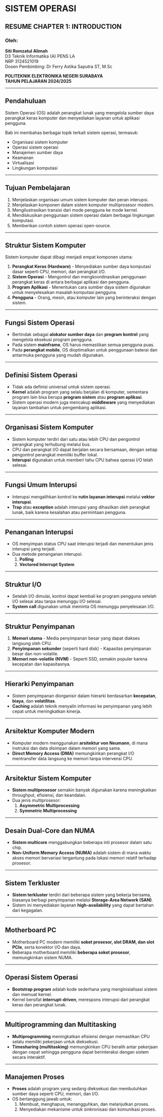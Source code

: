 # SISTEM OPERASI

## RESUME CHAPTER 1: INTRODUCTION

### Oleh:
**Siti Romzatul Alimah**  
D3 Teknik Informatika (A) PENS LA  
NRP 3124521019  
Dosen Pembimbing: Dr Ferry Astika Saputra ST, M.Sc  

**POLITEKNIK ELEKTRONIKA NEGERI SURABAYA**  
**TAHUN PELAJARAN 2024/2025**  

---

## Pendahuluan
Sistem Operasi (OS) adalah perangkat lunak yang mengelola sumber daya perangkat keras komputer dan menyediakan layanan untuk aplikasi pengguna.

Bab ini membahas berbagai topik terkait sistem operasi, termasuk:
- Organisasi sistem komputer
- Operasi sistem operasi
- Manajemen sumber daya
- Keamanan
- Virtualisasi
- Lingkungan komputasi

---

## Tujuan Pembelajaran
1. Menjelaskan organisasi umum sistem komputer dan peran interupsi.
2. Menjelaskan komponen dalam sistem komputer multiprosesor modern.
3. Mengilustrasikan transisi dari mode pengguna ke mode kernel.
4. Mendiskusikan penggunaan sistem operasi dalam berbagai lingkungan komputasi.
5. Memberikan contoh sistem operasi open-source.

---

## Struktur Sistem Komputer
Sistem komputer dapat dibagi menjadi empat komponen utama:
1. **Perangkat Keras (Hardware)** - Menyediakan sumber daya komputasi dasar seperti CPU, memori, dan perangkat I/O.
2. **Sistem Operasi** - Mengontrol dan mengkoordinasikan penggunaan perangkat keras di antara berbagai aplikasi dan pengguna.
3. **Program Aplikasi** - Menentukan cara sumber daya sistem digunakan untuk menyelesaikan masalah komputasi pengguna.
4. **Pengguna** - Orang, mesin, atau komputer lain yang berinteraksi dengan sistem.

---

## Fungsi Sistem Operasi
- Bertindak sebagai **alokator sumber daya** dan **program kontrol** yang mengelola eksekusi program pengguna.
- Pada sistem **mainframe**, OS harus memastikan semua pengguna puas.
- Pada **perangkat mobile**, OS dioptimalkan untuk penggunaan baterai dan antarmuka pengguna yang mudah digunakan.

---

## Definisi Sistem Operasi
- Tidak ada definisi universal untuk sistem operasi.
- **Kernel** adalah program yang selalu berjalan di komputer, sementara program lain bisa berupa **program sistem** atau **program aplikasi**.
- Sistem operasi modern juga mencakup **middleware** yang menyediakan layanan tambahan untuk pengembang aplikasi.

---

## Organisasi Sistem Komputer
- Sistem komputer terdiri dari satu atau lebih CPU dan pengontrol perangkat yang terhubung melalui bus.
- CPU dan perangkat I/O dapat berjalan secara bersamaan, dengan setiap pengontrol perangkat memiliki buffer lokal.
- **Interupsi** digunakan untuk memberi tahu CPU bahwa operasi I/O telah selesai.

---

## Fungsi Umum Interupsi
- Interupsi mengalihkan kontrol ke **rutin layanan interupsi** melalui **vektor interupsi**.
- **Trap** atau **exception** adalah interupsi yang dihasilkan oleh perangkat lunak, baik karena kesalahan atau permintaan pengguna.

---

## Penanganan Interupsi
- OS menyimpan status CPU saat interupsi terjadi dan menentukan jenis interupsi yang terjadi.
- Dua metode penanganan interupsi:
  1. **Polling**
  2. **Vectored Interrupt System**

---

## Struktur I/O
- Setelah I/O dimulai, kontrol dapat kembali ke program pengguna setelah I/O selesai atau tanpa menunggu I/O selesai.
- **System call** digunakan untuk meminta OS menunggu penyelesaian I/O.

---

## Struktur Penyimpanan
1. **Memori utama** - Media penyimpanan besar yang dapat diakses langsung oleh CPU.
2. **Penyimpanan sekunder** (seperti hard disk) - Kapasitas penyimpanan besar dan non-volatile.
3. **Memori non-volatile (NVM)** - Seperti SSD, semakin populer karena kecepatan dan kapasitasnya.

---

## Hierarki Penyimpanan
- Sistem penyimpanan diorganisir dalam hierarki berdasarkan **kecepatan**, **biaya**, dan **volatilitas**.
- **Caching** adalah teknik menyalin informasi ke penyimpanan yang lebih cepat untuk meningkatkan kinerja.

---

## Arsitektur Komputer Modern
- Komputer modern menggunakan **arsitektur von Neumann**, di mana instruksi dan data disimpan dalam memori yang sama.
- **Direct Memory Access (DMA)** memungkinkan perangkat I/O mentransfer data langsung ke memori tanpa intervensi CPU.

---

## Arsitektur Sistem Komputer
- **Sistem multiprosesor** semakin banyak digunakan karena meningkatkan throughput, efisiensi, dan keandalan.
- Dua jenis multiprosesor:
  1. **Asymmetric Multiprocessing**
  2. **Symmetric Multiprocessing**

---

## Desain Dual-Core dan NUMA
- **Sistem multicore** menggabungkan beberapa inti prosesor dalam satu chip.
- **Non-Uniform Memory Access (NUMA)** adalah sistem di mana waktu akses memori bervariasi tergantung pada lokasi memori relatif terhadap prosesor.

---

## Sistem Terkluster
- **Sistem terkluster** terdiri dari beberapa sistem yang bekerja bersama, biasanya berbagi penyimpanan melalui **Storage-Area Network (SAN)**.
- Sistem ini menyediakan layanan **high-availability** yang dapat bertahan dari kegagalan.

---

## Motherboard PC
- Motherboard PC modern memiliki **soket prosesor, slot DRAM, dan slot PCIe**, serta konektor I/O dan daya.
- Beberapa motherboard memiliki **beberapa soket prosesor**, memungkinkan sistem NUMA.

---

## Operasi Sistem Operasi
- **Bootstrap program** adalah kode sederhana yang menginisialisasi sistem dan memuat kernel.
- Kernel bersifat **interrupt-driven**, merespons interupsi dari perangkat keras dan perangkat lunak.

---

## Multiprogramming dan Multitasking
- **Multiprogramming** meningkatkan efisiensi dengan memastikan CPU selalu memiliki pekerjaan untuk dieksekusi.
- **Timesharing (multitasking)** memungkinkan CPU beralih antar pekerjaan dengan cepat sehingga pengguna dapat berinteraksi dengan sistem secara interaktif.

---

## Manajemen Proses
- **Proses** adalah program yang sedang dieksekusi dan membutuhkan sumber daya seperti CPU, memori, dan I/O.
- OS bertanggung jawab untuk:
  1. Membuat, menghapus, menangguhkan, dan melanjutkan proses.
  2. Menyediakan mekanisme untuk sinkronisasi dan komunikasi proses.
